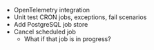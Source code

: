 - OpenTelemetry integration
- Unit test CRON jobs, exceptions, fail scenarios
- Add PostgreSQL job store
- Cancel scheduled job
  - What if that job is in progress?